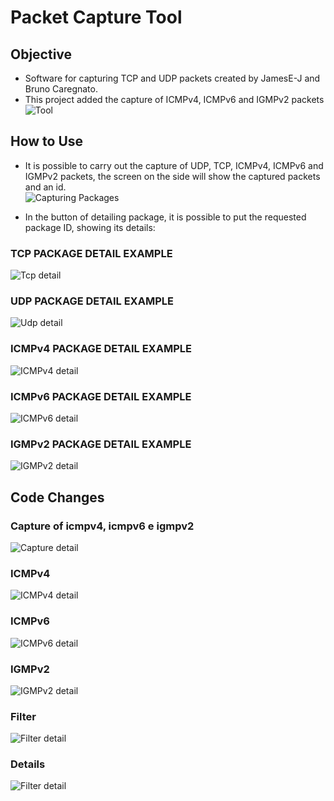 # Packet Capture Tool

## Objective
- Software for capturing TCP and UDP packets created by JamesE-J and Bruno Caregnato. 
- This project added the capture of ICMPv4, ICMPv6 and IGMPv2 packets<br/>
![Tool](Images/home_screen.png?raw=true "Tool")

## How to Use
- It is possible to carry out the capture of UDP, TCP, ICMPv4, ICMPv6 and IGMPv2 packets, the screen on the side will show the captured packets and an id.<br/>
![Capturing Packages](Images/capturing_packages.png?raw=true "Capturing Packages")

- In the button of detailing package, it is possible to put the requested package ID, showing its details:<br/>
### TCP PACKAGE DETAIL EXAMPLE	
![Tcp detail](Images/tcp_detail.png?raw=true "Tcp detail")<br/>
### UDP PACKAGE DETAIL EXAMPLE
![Udp detail](Images/udp_detail.png?raw=true "Udp detail")<br/>
### ICMPv4 PACKAGE DETAIL EXAMPLE
![ICMPv4 detail](Images/icmpv4_detail.png?raw=true "ICMPv4 detail")<br/>
### ICMPv6 PACKAGE DETAIL EXAMPLE
![ICMPv6 detail](Images/icmpv6_detail.png?raw=true "ICMPv6 detail")<br/>
### IGMPv2 PACKAGE DETAIL EXAMPLE
![IGMPv2 detail](Images/igmpv2_detail.png?raw=true "IGMPv2 detail")<br/>

## Code Changes

### Capture of icmpv4, icmpv6 e igmpv2
![Capture detail](Images/classe_captura_pacotes.png?raw=true "Capture detail")<br/>
### ICMPv4
![ICMPv4 detail](Images/classe_icmpv4.png?raw=true "icmpv4")<br/>
### ICMPv6
![ICMPv6 detail](Images/classe_icmpv6.png?raw=true "icmpv6")<br/>
### IGMPv2
![IGMPv2 detail](Images/classe_igmpv2.png?raw=true "igmpv2")<br/>

### Filter
![Filter detail](Images/classe_filtros.png?raw=true "filter")<br/>

### Details
![Filter detail](Images/classe_detalhes.png?raw=true "filter")<br/>

